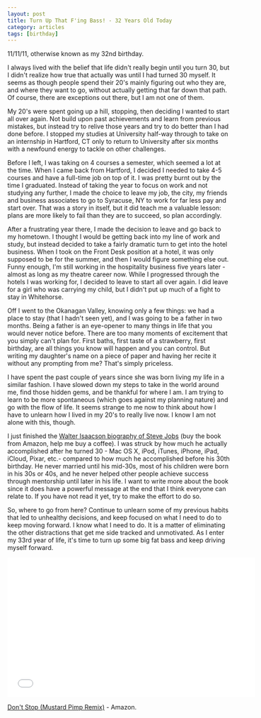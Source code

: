 ```yaml
---
layout: post
title: Turn Up That F'ing Bass! - 32 Years Old Today
category: articles
tags: [birthday]
---
```


11/11/11, otherwise known as my 32nd birthday. 

I always lived with the belief that life didn't really begin until you turn 30, but I didn't realize how true that actually was until I had turned 30 myself. It seems as though people spend their 20's mainly figuring out who they are, and where they want to go, without actually getting that far down that path. Of course, there are exceptions out there, but I am not one of them. 

My 20's were spent going up a hill, stopping, then deciding I wanted to start all over again. Not build upon past achievements and learn from previous mistakes, but instead try to relive those years and try to do better than I had done before. I stopped my studies at University half-way through to take on an internship in Hartford, CT only to return to University after six months with a newfound energy to tackle on other challenges. 

Before I left, I was taking on 4 courses a semester, which seemed a lot at the time. When I came back from Hartford, I decided I needed to take 4-5 courses and have a full-time job on top of it. I was pretty burnt out by the time I graduated. Instead of taking the year to focus on work and not studying any further, I made the choice to leave my job, the city, my friends and business associates to go to Syracuse, NY to work for far less pay and start over. That was a story in itself, but it did teach me a valuable lesson: plans are more likely to fail than they are to succeed, so plan accordingly. 

After a frustrating year there, I made the decision to leave and go back to my hometown. I thought I would be getting back into my line of work and study, but instead decided to take a fairly dramatic turn to get into the hotel business. When I took on the Front Desk position at a hotel, it was only supposed to be for the summer, and then I would figure something else out. Funny enough, I'm still working in the hospitality business five years later - almost as long as my theatre career now. While I progressed through the hotels I was working for, I decided to leave to start all over again. I did leave for a girl who was carrying my child, but I didn't put up much of a fight to stay in Whitehorse. 

Off I went to the Okanagan Valley, knowing only a few things: we had a place to stay (that I hadn't seen yet), and I was going to be a father in two months. Being a father is an eye-opener to many things in life that you would never notice before. There are too many moments of excitement that you simply can't plan for. First baths, first taste of a strawberry, first birthday, are all things you know will happen and you can control. But writing my daughter's name on a piece of paper and having her recite it without any prompting from me? That's simply priceless.

 I have spent the past couple of years since she was born living my life in a similar fashion. I have slowed down my steps to take in the world around me, find those hidden gems, and be thankful for where I am. I am trying to learn to be more spontaneous (which goes against my planning nature) and go with the flow of life. It seems strange to me now to think about how I have to unlearn how I lived in my 20's to really live now. I know I am not alone with this, though. 

I just finished the [Walter Isaacson biography of Steve Jobs](http://www.amazon.com/gp/product/1451648537/ref=as_li_ss_tl?ie=UTF8&tag=four0b-20&linkCode=as2&camp=217145&creative=399373&creativeASIN=1451648537) (buy the book from Amazon, help me buy a coffee). I was struck by how much he actually accomplished after he turned 30 - Mac OS X, iPod, iTunes, iPhone, iPad, iCloud, Pixar, etc.- compared to how much he accomplished before his 30th birthday. He never married until his mid-30s, most of his children were born in his 30s or 40s, and he never helped other people achieve success through mentorship until later in his life. I want to write more about the book since it does have a powerful message at the end that I think everyone can relate to. If you have not read it yet, try to make the effort to do so. 

So, where to go from here? Continue to unlearn some of my previous habits that led to unhealthy decisions, and keep focused on what I need to do to keep moving forward. I know what I need to do. It is a matter of eliminating the other distractions that get me side tracked and unmotivated. As I enter my 33rd year of life, it's time to turn up some big fat bass and keep driving myself forward.  

<object width="560" height="315"><param name="movie" value="//www.youtube.com/v/_IQ_B3XAl3c?hl=en_US&amp;version=3"></param><param name="allowFullScreen" value="true"></param><param name="allowscriptaccess" value="always"></param><embed src="//www.youtube.com/v/_IQ_B3XAl3c?hl=en_US&amp;version=3" type="application/x-shockwave-flash" width="560" height="315" allowscriptaccess="always" allowfullscreen="true"></embed></object>

[Don't Stop (Mustard Pimp Remix)](http://www.amazon.com/gp/product/B0050BOP6E/ref=as_li_ss_tl?ie=UTF8&tag=four0b-20&linkCode=as2&camp=217145&creative=399373&creativeASIN=B0050BOP6E) - Amazon.